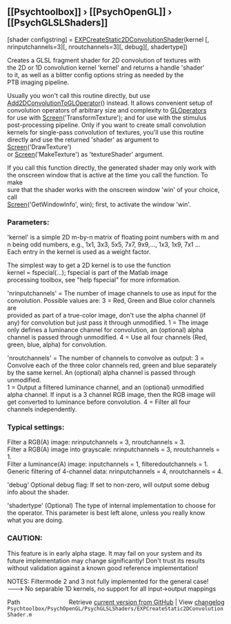 ## [[Psychtoolbox]] &#8250; [[PsychOpenGL]] &#8250; [[PsychGLSLShaders]]

[shader configstring] = [EXPCreateStatic2DConvolutionShader](EXPCreateStatic2DConvolutionShader)(kernel [, nrinputchannels=3][, nroutchannels=3][, debug][, shadertype])  
  
Creates a GLSL fragment shader for 2D convolution of textures with  
the 2D or 1D convolution kernel 'kernel' and returns a handle 'shader'  
to it, as well as a blitter config options string as needed by the  
PTB imaging pipeline.  
  
Usually you won't call this routine directly, but use  
[Add2DConvolutionToGLOperator](Add2DConvolutionToGLOperator)() instead. It allows convenient setup of  
convolution operators of arbitrary size and complexity to [GLOperators](GLOperators)  
for use with [Screen](Screen)('TransformTexture'); and for use with the stimulus  
post-processing pipeline. Only if you want to create small convolution  
kernels for single-pass convolution of textures, you'll use this routine  
directly and use the returned 'shader' as argument to [Screen](Screen)('DrawTexture')  
or [Screen](Screen)('MakeTexture') as 'textureShader' argument.  
  
If you call this function directly, the generated shader may only work with  
the onscreen window that is active at the time you call the function. To make  
sure that the shader works with the onscreen window 'win' of your choice, call  
[Screen](Screen)('GetWindowInfo', win); first, to activate the window 'win'.  
  
  
### Parameters:  
  
'kernel' is a simple 2D m-by-n matrix of floating point numbers with m and  
n being odd numbers, e.g., 1x1, 3x3, 5x5, 7x7, 9x9,..., 1x3, 1x9, 7x1 ...  
Each entry in the kernel is used as a weight factor.  
  
The simplest way to get a 2D kernel is to use the function  
kernel = fspecial(...); fspecial is part of the Matlab image  
processing toolbox, see "help fspecial" for more information.  
  
'nrinputchannels' = The number of image channels to use as input for the  
convolution. Possible values are: 3 = Red, Green and Blue color channels are  
provided as part of a true-color image, don't use the alpha channel (if  
any) for convolution but just pass it through unmodified. 1 = The image  
only defines a luminance channel for convolution, an (optional) alpha  
channel is passed through unmodified. 4 = Use all four channels (Red,  
green, blue, alpha) for convolution.  
  
'nroutchannels' = The number of channels to convolve as output: 3 =  
Convolve each of the three color channels red, green and blue separately  
by the same kernel. An (optional) alpha channel is passed through unmodified.  
1 = Output a filtered luminance channel, and an (optional) unmodified  
alpha channel. If input is a 3 channel RGB image, then the RGB image will  
get converted to luminance before convolution. 4 = Filter all four  
channels independently.  
  
### Typical settings:  
  
Filter a RGB(A) image: nrinputchannels = 3, nroutchannels = 3.  
Filter a RGB(A) image into grayscale: nrinputchannels = 3, nroutchannels = 1.  
Filter a luminance(A) image: inputchannels = 1, filteredoutchannels = 1.  
Generic filtering of 4-channel data: nrinputchannels = 4, nroutchannels = 4.  
  
'debug' Optional debug flag: If set to non-zero, will output some debug  
info about the shader.  
  
'shadertype' (Optional) The type of internal implementation to choose for  
the operator. This parameter is best left alone, unless you really know  
what you are doing.  
  
### CAUTION:  
  
This feature is in early alpha stage. It may fail on your system and its  
future implementation may change significantly! Don't trust its results  
without validation against a known good reference implementation!  
  
NOTES: Filtermode 2 and 3 not fully implemented for the general case!  
---\> No separable 1D kernels, no support for all input-\>output mappings  




<div class="code_header" style="text-align:right;">
  <span style="float:left;">Path&nbsp;&nbsp;</span> <span class="counter">Retrieve <a href=
  "https://raw.github.com/Psychtoolbox-3/Psychtoolbox-3/beta/Psychtoolbox/PsychOpenGL/PsychGLSLShaders/EXPCreateStatic2DConvolutionShader.m">current version from GitHub</a> | View <a href=
  "https://github.com/Psychtoolbox-3/Psychtoolbox-3/commits/beta/Psychtoolbox/PsychOpenGL/PsychGLSLShaders/EXPCreateStatic2DConvolutionShader.m">changelog</a></span>
</div>
<div class="code">
  <code>Psychtoolbox/PsychOpenGL/PsychGLSLShaders/EXPCreateStatic2DConvolutionShader.m</code>
</div>

